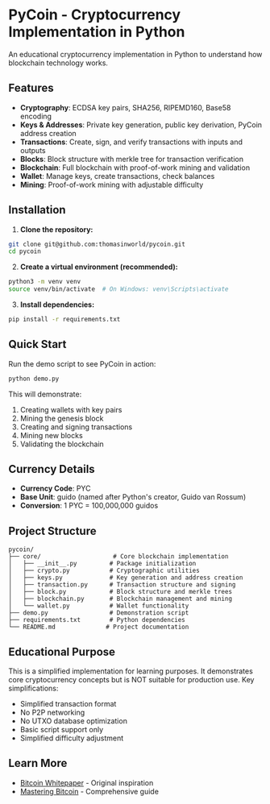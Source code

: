 # PyCoin - Cryptocurrency Implementation in Python

An educational cryptocurrency implementation in Python to understand how blockchain technology works.

## Features

- **Cryptography**: ECDSA key pairs, SHA256, RIPEMD160, Base58 encoding
- **Keys & Addresses**: Private key generation, public key derivation, PyCoin address creation
- **Transactions**: Create, sign, and verify transactions with inputs and outputs
- **Blocks**: Block structure with merkle tree for transaction verification
- **Blockchain**: Full blockchain with proof-of-work mining and validation
- **Wallet**: Manage keys, create transactions, check balances
- **Mining**: Proof-of-work mining with adjustable difficulty

## Installation

1. **Clone the repository:**
```bash
git clone git@github.com:thomasinworld/pycoin.git
cd pycoin
```

2. **Create a virtual environment (recommended):**
```bash
python3 -m venv venv
source venv/bin/activate  # On Windows: venv\Scripts\activate
```

3. **Install dependencies:**
```bash
pip install -r requirements.txt
```

## Quick Start

Run the demo script to see PyCoin in action:

```bash
python demo.py
```

This will demonstrate:
1. Creating wallets with key pairs
2. Mining the genesis block
3. Creating and signing transactions
4. Mining new blocks
5. Validating the blockchain

## Currency Details

- **Currency Code**: PYC
- **Base Unit**: guido (named after Python's creator, Guido van Rossum)
- **Conversion**: 1 PYC = 100,000,000 guidos

## Project Structure

```
pycoin/
├── core/                    # Core blockchain implementation
│   ├── __init__.py         # Package initialization
│   ├── crypto.py           # Cryptographic utilities
│   ├── keys.py             # Key generation and address creation
│   ├── transaction.py      # Transaction structure and signing
│   ├── block.py            # Block structure and merkle trees
│   ├── blockchain.py       # Blockchain management and mining
│   └── wallet.py           # Wallet functionality
├── demo.py                 # Demonstration script
├── requirements.txt        # Python dependencies
└── README.md              # Project documentation
```

## Educational Purpose

This is a simplified implementation for learning purposes. It demonstrates core cryptocurrency concepts but is NOT suitable for production use. Key simplifications:

- Simplified transaction format
- No P2P networking
- No UTXO database optimization
- Basic script support only
- Simplified difficulty adjustment

## Learn More

- [Bitcoin Whitepaper](https://bitcoin.org/bitcoin.pdf) - Original inspiration
- [Mastering Bitcoin](https://github.com/bitcoinbook/bitcoinbook) - Comprehensive guide

